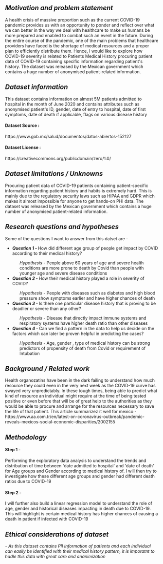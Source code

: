 <h2><i> Motivation and problem statement</i></h2>
A health crisis of massive proportion such as the current COVID-19 pandemic provides us with an opportunity to ponder and reflect over what we can better in the way we deal with healthcare to make us humans be more prepared and enabled to combat such an event in the future.
During the entire course of the pandemic, one of the main problems that healthcare providers have faced is the shortage of medical resources and a proper plan to efficiently distribute them.
Hence, I would like to explore how COVID-19 severity is related to Patients Medical History procuring patient data of COVID-19 containing specific information regarding patient's history. The dataset was released by the Mexican government which contains a huge number of anonymised patient-related information.

<h2> <i>Dataset information</i></h2> 
This dataset contains information on almost 5M patients admitted to hospital in the month of June 2020 and contains attributes such as anonymised patient's ID, gender, date of entry to hospital, date of first symptoms, date of death if applicable, flags on various disease history
<h4>Dataset Source :</h4> https://www.gob.mx/salud/documentos/datos-abiertos-152127 
<h4>Dataset License :</h4> https://creativecommons.org/publicdomain/zero/1.0/ 


<h2> <i>Dataset limitations / Unknowns </i></h2> 
Procuring patient data of COVID-19 patients containing patient-specific information regarding patient history and habits is extremely hard. This is mainly due to the regulatory security laws such as HIPAA and GDPR which makes it almost impossible for anyone to get hands-on PHI data. The dataset was released by the Mexican government which contains a huge number of anonymised patient-related information.

<h2> <i>Research questions and hypotheses</i> </h2>

Some of the questions I want to answer from this datset are - 
<ul>
<li> <i><b>Question 1 - </i></b> How did different age group of people get impact by COVID according to their medical history?</li>
  <ul> <i>Hypothesis - </i> People above 60 years of age and severe health conditions are more prone to death by Covid than people with younger age and severe disease conditions </ul>
<li><i><b>Question 2 - </i></b> How their medical history played a role in severity of COVID?</li>
  <ul> <i>Hypothesis -</i> People with diseases such as diabetes and high blood pressure show symptoms earlier and have higher chances of death  </ul> 
<li><i><b>Question 3 - </i></b> Is there one particular disease history that is proving to be deadlier or severe than any other?</li>
   <ul> <i>Hypothesis - </i> Disease that directly impact immune systems and respiratory systems have higher death ratio than other diseases </ul> 
<li><i><b>Question 4 - </i></b> Can we find a pattern in the data to help us decide on the factors which can later be proven helpful in predicting the cases?</li>
   <ul> <i>Hypothesis - </i> Age, gender , type of medical history can be strong predictors of propensity of death from Covid or requirement of Intubation </ul> 
</ul> 


<h2> <i>Background / Related work</i></h2> 
Health organozatins have been in the dark failing to understand how much resource they could even in the very next week as the COVID-19 curve has swayed very unpredictably. In these tough times, being able to predict what kind of resource an individual might require at the time of being tested positive or even before that will be of great help to the authorities as they would be able to procure and arrange for the resources necessary to save the life of that patient.
This article summarizez it well for mexico - https://www.aa.com.tr/en/latest-on-coronavirus-outbreak/pandemic-reveals-mexicos-social-economic-disparities/2002155

<h2> <i>Methodology</i></h2> 

<h4><b>Step 1 - </h4></b> Performing the exploratory data analysis to understand the trends and distribution of time between 'date admitted to hospital' and 'date of death' for Age groups and Gender according to medical history of. I will then try to investigate how these different age groups and gender had different death ratios due to COVID-19 

<h4><b>Step 2 - </h4></b> I will further also build a linear regression model to understand the role of age, gender and historical diseases impacting in death due to COVID-19. This will highlight is certain medical history has higher chances of causing a death in patient if infected with COVID-19

<i><h2>Ethical considerations of dataset</h2> - As this dataset contains PII information of patients and each individual can easily be identified with their medical history pattern, it is imporatnt to hadle this data with great care and ananimization </i>
